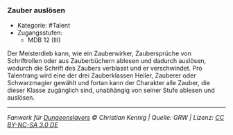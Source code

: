 <!---
Dies ist ein Fanwerk für DUNGEONSLAYERS © von Christian Kennig

Quellen:      [Dungeonslayers Grundregelwerk](https://dungeonslayers.net/download/Dungeonslayers4.pdf)
              [Talentbeschreibungen](https://www.f-space.de/ds4/tools-talentcards.html)
License:      [CC-BY-NC-SA 4.0](https://creativecommons.org/licenses/by-nc-sa/4.0/deed.de)
Richtlinien:  [Fanwerkrichtlinien](https://www.dungeonslayers.net/fanwerk-richtlinien/)
Autor:        Zauberlehrling
-->

### Zauber auslösen

- Kategorie: #Talent
- Zugangsstufen:
  - MDB 12 (III)

Der Meisterdieb kann, wie ein Zauberwirker, Zaubersprüche von Schriftrollen oder aus Zauberbüchern ablesen und dadurch auslösen, wodurch die Schrift des Zaubers verblasst und er verschwindet. Pro Talentrang wird eine der drei Zauberklassen Heiler, Zauberer oder Schwarzmagier gewählt und fortan kann der Charakter alle Zauber, die dieser Klasse zugänglich sind, unabhängig von seiner Stufe ablesen und auslösen.

---

_Fanwerk für [Dungeonslayers](https://www.dungeonslayers.net/) © Christian Kennig | Quelle: GRW | Lizenz: [CC BY-NC-SA 3.0 DE](https://creativecommons.org/licenses/by-nc-sa/3.0/de/)_

